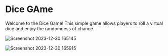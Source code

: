# Dice GAme

Welcome to the Dice Game! This simple game allows players to roll a virtual dice and enjoy the randomness of chance.

![Screenshot 2023-12-30 165145](https://github.com/rohan1112/React-Projects/assets/94182713/6292cd16-f82d-4fa9-9585-6a499e3953cd)

![Screenshot 2023-12-30 165915](https://github.com/rohan1112/React-Projects/assets/94182713/856a3920-3d99-49b0-9262-6fe04d496759)
